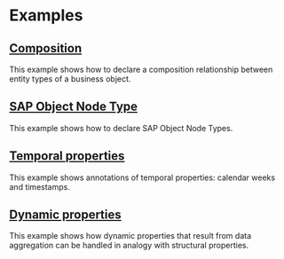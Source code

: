 # Examples

## [Composition](Common.Composition-sample.xml)

This example shows how to declare a composition relationship between entity types of a business object.

## [SAP Object Node Type](Common.SAPObjectNodeType-sample.xml)

This example shows how to declare SAP Object Node Types.

## [Temporal properties](Common.Timezone-sample.xml)

This example shows annotations of temporal properties: calendar weeks and timestamps.

## [Dynamic properties](DynamicProperties-sample.xml)

This example shows how dynamic properties that result from data aggregation can be handled in analogy with
structural properties.
